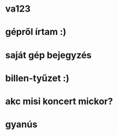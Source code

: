 # va123
# gépről írtam :)
# saját gép bejegyzés
# billen-tyűzet :)
# akc misi koncert mickor?
# gyanús
